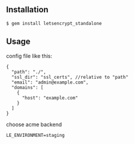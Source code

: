 ## Installation

    $ gem install letsencrypt_standalone

## Usage

config file like this:

```
{
  "path": "./",
  "ssl_dir": "ssl_certs", //relative to "path"
  "email": "admin@example.com",
  "domains": [
    {
      "host": "example.com"
    }
  ]
}

```

choose acme backend

```
LE_ENVIRONMENT=staging
```
